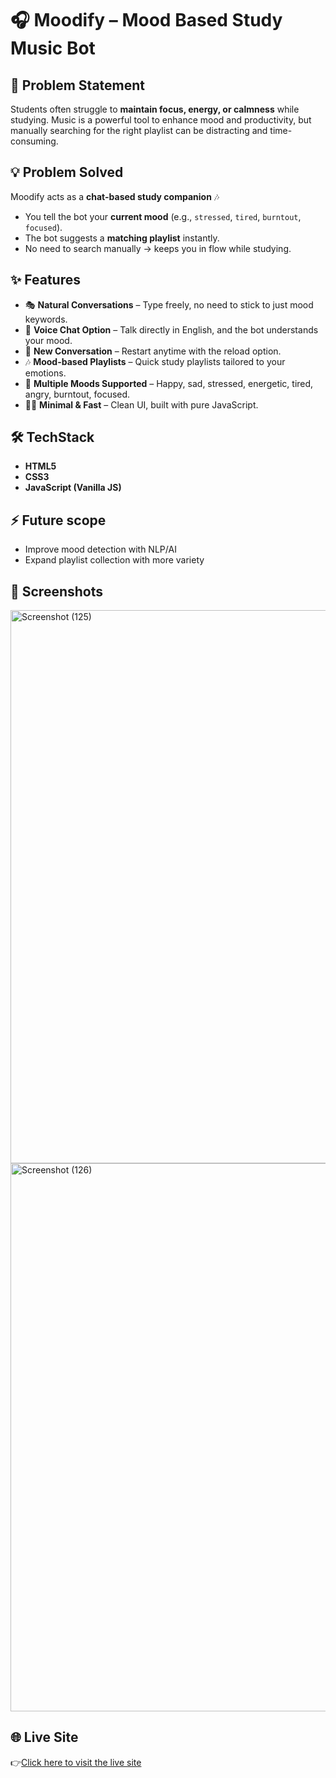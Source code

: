 # 🎧 Moodify – Mood Based Study Music Bot  

## 📌 Problem Statement  
Students often struggle to **maintain focus, energy, or calmness** while studying. Music is a powerful tool to enhance mood and productivity, but manually searching for the right playlist can be distracting and time-consuming.  

## 💡 Problem Solved 
Moodify acts as a **chat-based study companion** 🎶  
- You tell the bot your **current mood** (e.g., `stressed`, `tired`, `burntout`, `focused`).  
- The bot suggests a **matching playlist** instantly.  
- No need to search manually → keeps you in flow while studying.
  
## ✨ Features  
- 🎭 **Natural Conversations** – Type freely, no need to stick to just mood keywords.
- 🎤 **Voice Chat Option** – Talk directly in English, and the bot understands your mood.
- 🔄 **New Conversation** – Restart anytime with the reload option.  
- 🎶 **Mood-based Playlists** – Quick study playlists tailored to your emotions.  
- 💬 **Multiple Moods Supported** – Happy, sad, stressed, energetic, tired, angry, burntout, focused.  
- 🧑‍💻 **Minimal & Fast** – Clean UI, built with pure JavaScript.

## 🛠️ TechStack 
- **HTML5**
- **CSS3**
- **JavaScript (Vanilla JS)**
  
## ⚡ Future scope
  - Improve mood detection with NLP/AI  
  - Expand playlist collection with more variety   

## 📸 Screenshots  
<img width="1574" height="885" alt="Screenshot (125)" src="https://github.com/user-attachments/assets/aada676c-3351-42cb-a677-a3be1f38f6b7" />
<img width="1559" height="877" alt="Screenshot (126)" src="https://github.com/user-attachments/assets/0ae929c7-121f-457f-b240-f53767c3e123" />

## 🌐 Live Site
👉[Click here to visit the live site](https://rid-28.github.io/Moodify/)
